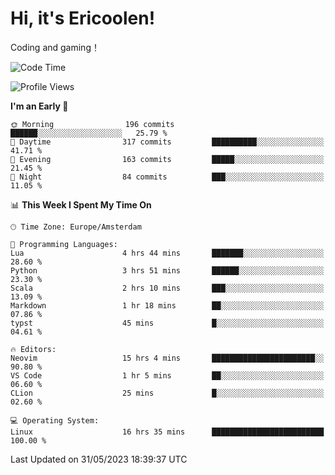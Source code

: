 # Hi, it's Ericoolen!
Coding and gaming！

<!--START_SECTION:waka-->
![Code Time](http://img.shields.io/badge/Code%20Time-833%20hrs%2022%20mins-blue)

![Profile Views](http://img.shields.io/badge/Profile%20Views-1-blue)

**I'm an Early 🐤** 

```text
🌞 Morning                196 commits         ██████░░░░░░░░░░░░░░░░░░░   25.79 % 
🌆 Daytime                317 commits         ██████████░░░░░░░░░░░░░░░   41.71 % 
🌃 Evening                163 commits         █████░░░░░░░░░░░░░░░░░░░░   21.45 % 
🌙 Night                  84 commits          ███░░░░░░░░░░░░░░░░░░░░░░   11.05 % 
```


📊 **This Week I Spent My Time On** 

```text
🕑︎ Time Zone: Europe/Amsterdam

💬 Programming Languages: 
Lua                      4 hrs 44 mins       ███████░░░░░░░░░░░░░░░░░░   28.60 % 
Python                   3 hrs 51 mins       ██████░░░░░░░░░░░░░░░░░░░   23.30 % 
Scala                    2 hrs 10 mins       ███░░░░░░░░░░░░░░░░░░░░░░   13.09 % 
Markdown                 1 hr 18 mins        ██░░░░░░░░░░░░░░░░░░░░░░░   07.86 % 
typst                    45 mins             █░░░░░░░░░░░░░░░░░░░░░░░░   04.61 % 

🔥 Editors: 
Neovim                   15 hrs 4 mins       ███████████████████████░░   90.80 % 
VS Code                  1 hr 5 mins         ██░░░░░░░░░░░░░░░░░░░░░░░   06.60 % 
CLion                    25 mins             █░░░░░░░░░░░░░░░░░░░░░░░░   02.60 % 

💻 Operating System: 
Linux                    16 hrs 35 mins      █████████████████████████   100.00 % 
```


 Last Updated on 31/05/2023 18:39:37 UTC
<!--END_SECTION:waka-->

